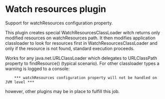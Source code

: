 Watch resources plugin
======================
Support for watchResources configuration property.

This plugin creates special WatchResourcesClassLoader witch returns only modified resources on watchResources
path. It then modifies application classloader to look for resources first in WatchResourcesClassLoader and
only if the resource is not found, standard execution proceeds.

Works for any java.net.URLClassLoader which delegates to URLClassPath property to findResource() (typical
scenario). For other classloader types a warning is logged to a console:
 
        *** watchResources configuration property will not be handled on JVM level ***
        
however, other plugins may be in place to fulfill this job. 